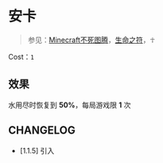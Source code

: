 # 安卡

> 参见：[Minecraft不死图腾](https://zh.minecraft.wiki/w/%E4%B8%8D%E6%AD%BB%E5%9B%BE%E8%85%BE)，[生命之符](https://zh.wikipedia.org/zh-hans/%E7%94%9F%E5%91%BD%E4%B9%8B%E7%AC%A6)，☥

Cost：`1`

## 效果

水用尽时恢复到 **50%**，每局游戏限 **1** 次

## CHANGELOG

- [1.1.5] 引入
